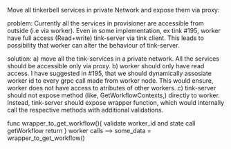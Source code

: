 Move all tinkerbell services in private Network and expose them via proxy:

problem: Currently all the services in provisioner are accessible from outside (i.e via worker). Even in some implementation, ex tink #195, worker have full access (Read+write) tink-server via tink client. This leads to possibility that worker can alter the behaviour of tink-server.

solution:
a) move all the tink-services in a private network. All the services should be accessible only via proxy.
b) worker should only have read access. I have suggested in #195, that we should dynamically assosiate worker id to every grpc call made from worker node. This would ensure, worker does not have access to atributes of other workers.
c) tink-server should not expose method (like, GetWorkflowContexts,) directly to worker. Instead, tink-server should expose wrapper function, which would internally call the respective methods with additional validations.

func wrapper_to_get_workflow(){
	   validate worker_id and state
	   call getWorkflow
	   return
	} 
worker calls -->  some_data = wrapper_to_get_workflow()
